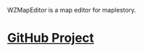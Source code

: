 WZMapEditor is a map editor for maplestory.

# [GitHub Project](https://github.com/koolkdev/wzmapeditor) #